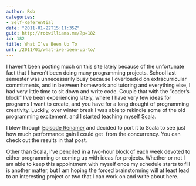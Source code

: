 ```yaml
---
author: Rob
categories:
- Self-Referential
date: "2011-01-22T15:11:35Z"
guid: http://robwilliams.me/?p=182
id: 182
title: What I’ve Been Up To
url: /2011/01/what-ive-been-up-to/
---
```

I haven’t been posting much on this site lately because of the unfortunate fact that I haven’t been doing many programming projects. School last semester was unnecessarily busy because I overloaded on extracurricular commitments, and in between homework and tutoring and everything else, I had very little time to sit down and write code. Couple that with the “coder’s block” I’ve been experiencing lately, where I have very few ideas for programs I want to create, and you have for a long drought of programming creativity. Luckily, over winter break I was able to rekindle some of the old programming excitement, and I started teaching myself [Scala](http://www.scala-lang.org).

I blew through [Episode Renamer](http://robwilliams.me/2009/09/week-4-september-14-2009-episode-renamer/) and decided to port it to Scala to see just how much performance gain I could get  from the concurrency. You can check out the results in that post.

Other than Scala, I’ve penciled in a two-hour block of each week devoted to either programming or coming up with ideas for projects. Whether or not I am able to keep this appointment with myself once my schedule starts to fill is another matter, but I am hoping the forced brainstorming will at least lead to an interesting project or two that I can work on and write about here.